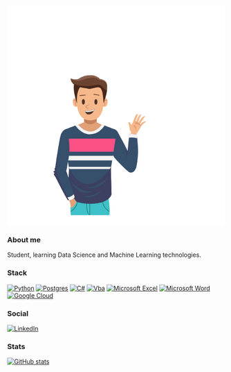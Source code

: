 <p align="center"><img src="https://github.com/EnterSub/entersub/blob/main/Hello.gif"></p>

### About me

Student, learning Data Science and Machine Learning technologies.

### Stack

[![Python](https://img.shields.io/badge/python-3670A0?style=for-the-badge&logo=python&logoColor=white)](https://github.com/EnterSub)
[![Postgres](https://img.shields.io/badge/postgres-%23316192?style=for-the-badge&logo=postgresql&logoColor=white)](https://github.com/EnterSub)
[![C#](https://img.shields.io/badge/c%23-green?style=for-the-badge&logo=c-sharp&logoColor=white)](https://github.com/EnterSub)
[![Vba](https://img.shields.io/badge/vba-9cf?style=for-the-badge&logo=vba&logoColor=white)](https://github.com/EnterSub)
[![Microsoft Excel](https://img.shields.io/badge/Microsoft_Excel-217346?style=for-the-badge&logo=microsoft-excel&logoColor=white)](https://github.com/EnterSub)
[![Microsoft Word](https://img.shields.io/badge/Microsoft_Word-2B579A?style=for-the-badge&logo=microsoft-word&logoColor=white)](https://github.com/EnterSub)
[![Google Cloud](https://img.shields.io/badge/GoogleCloud-9cf?style=for-the-badge&logo=google-cloud&logoColor=white)](https://github.com/EnterSub)

### Social
[![LinkedIn](https://img.shields.io/badge/linkedin-9cf?style=for-the-badge&logo=linkedin&logoColor=white)](https://github.com/EnterSub)

### Stats
[![GitHub stats](https://github-readme-stats.vercel.app/api?username=entersub&hide=stars,prs,issues,contribs&count_private=true&include_all_commits=true&show_icons=true&theme=gruvbox)](https://github.com/entersub)

